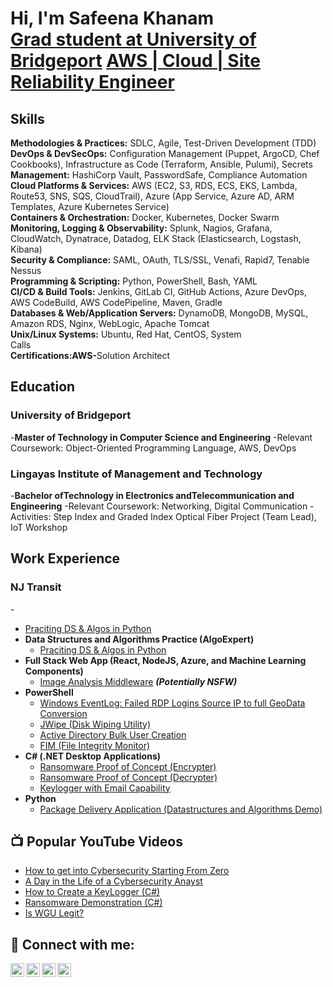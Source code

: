 
<h1>Hi, I'm Safeena Khanam <br/><a href="https://www.linkedin.com/in/safeena-khanam-a641a6203/">Grad student at University of Bridgeport</a> <a href="https://github.com/skhnam"> AWS | Cloud | Site Reliability Engineer</a></h1>
<h2>Skills</h2>
<div><b>Methodologies & Practices:</b> <a>SDLC, Agile, Test-Driven Development (TDD)</a></div>
<div><b>DevOps & DevSecOps:</b> <a>Configuration Management (Puppet, ArgoCD, Chef Cookbooks), Infrastructure as Code (Terraform, Ansible, Pulumi), Secrets</a></div>
<div><b>Management:</b> <a>HashiCorp Vault, PasswordSafe, Compliance Automation</a></div>
<div><b>Cloud Platforms & Services:</b> <a>AWS (EC2, S3, RDS, ECS, EKS, Lambda, Route53, SNS, SQS, CloudTrail), Azure (App Service, Azure AD, ARM Templates, Azure Kubernetes Service)</a></div>
<div><b>Containers & Orchestration:</b> <a>Docker, Kubernetes, Docker Swarm</a></div>
<div><b>Monitoring, Logging & Observability:</b> <a>Splunk, Nagios, Grafana, CloudWatch, Dynatrace, Datadog, ELK Stack (Elasticsearch, Logstash, Kibana)</a></div>
<div><b>Security & Compliance:</b> <a>SAML, OAuth, TLS/SSL, Venafi, Rapid7, Tenable Nessus</a></div>
<div><b>Programming & Scripting:</b> <a>Python, PowerShell, Bash, YAML</a></div>
<div><b>CI/CD & Build Tools:</b> <a>Jenkins, GitLab CI, GitHub Actions, Azure DevOps, AWS CodeBuild, AWS CodePipeline, Maven, Gradle</a></div>
<div><b>Databases & Web/Application Servers:</b> <a>DynamoDB, MongoDB, MySQL, Amazon RDS, Nginx, WebLogic, Apache Tomcat</a></div>
<div><b>Unix/Linux Systems:</b> <a>Ubuntu, Red Hat, CentOS, System</a></div>
 Calls</b>
<div><b>Certifications:</b><a><b>AWS-</b>Solution Architect </a> 

<h2>Education</h2>
<h3>University of Bridgeport</h3>
-<b>Master of Technology in Computer Science and Engineering</b>
  -Relevant Coursework: Object-Oriented Programming Language, AWS, DevOps</b>

<h3>Lingayas Institute of Management and Technology</h3>
-<b>Bachelor ofTechnology in Electronics andTelecommunication and Engineering</b>
  -Relevant Coursework: Networking, Digital Communication
  -Activities: Step Index and Graded Index Optical Fiber Project (Team Lead), IoT Workshop

<h2>Work Experience</h2>
<h3>NJ Transit</h3>
-<b></b>


  - [Praciting DS & Algos in Python](https://github.com/joshmadakor1/Algorithms-Practice)
- <b>Data Structures and Algorithms Practice (AlgoExpert)</b>
  - [Praciting DS & Algos in Python](https://github.com/joshmadakor1/Algorithms-Practice)
- <b>Full Stack Web App (React, NodeJS, Azure, and Machine Learning Components)</b>
  - [Image Analysis Middleware](https://github.com/joshmadakor1/4chan-Image-Analysis-Middleware-C964) <b><i>(Potentially NSFW)</b></i>
- <b>PowerShell</b>
  - [Windows EventLog: Failed RDP Logins Source IP to full GeoData Conversion](https://github.com/joshmadakor1/Sentinel-Lab)
  - [JWipe (Disk Wiping Utility)](https://github.com/joshmadakor1/Jwipe.PowerShell)
  - [Active Directory Bulk User Creation](https://github.com/joshmadakor1/AD_PS)
  - [FIM (File Integrity Monitor)](https://github.com/joshmadakor1/PowerShell-Integrity-FIM)
- <b>C# (.NET Desktop Applications)</b>
  - [Ransomware Proof of Concept (Encrypter)](https://github.com/joshmadakor1/EncrypterPOC)
  - [Ransomware Proof of Concept (Decrypter)](https://github.com/joshmadakor1/DecrypterPOC)
  - [Keylogger with Email Capability](https://github.com/joshmadakor1/Key-Logger-With-Email)
- <b>Python</b>
  - [Package Delivery Application (Datastructures and Algorithms Demo)](https://github.com/joshmadakor1/Package-Delivery-Pathfinding-Algorithm)

<h2>📺 Popular YouTube Videos</h2>

- [How to get into Cybersecurity Starting From Zero](https://www.youtube.com/watch?v=a83ASGn_V_s)
- [A Day in the Life of a Cybersecurity Anayst](https://www.youtube.com/watch?v=uHy3oM7NnoU)
- [How to Create a KeyLogger (C#)](https://www.youtube.com/watch?v=N-L9hklSlNk)
- [Ransomware Demonstration (C#)](https://www.youtube.com/watch?v=OfvdQeh79s0)
- [Is WGU Legit?](https://www.youtube.com/watch?v=E2MwRWxDBkA)

<h2> 🤳 Connect with me:</h2>

[<img align="left" alt="JoshMadakor | YouTube" width="22px" src="https://cdn.jsdelivr.net/npm/simple-icons@v3/icons/youtube.svg" />][youtube]
[<img align="left" alt="JoshMadakor | Twitter" width="22px" src="https://cdn.jsdelivr.net/npm/simple-icons@v3/icons/twitter.svg" />][twitter]
[<img align="left" alt="JoshMadakor | LinkedIn" width="22px" src="https://cdn.jsdelivr.net/npm/simple-icons@v3/icons/linkedin.svg" />][linkedin]
[<img align="left" alt="JoshMadakor | Instagram" width="22px" src="https://cdn.jsdelivr.net/npm/simple-icons@v3/icons/instagram.svg" />][instagram]

[twitter]: https://twitter.com/joshmadakor
[youtube]: https://www.youtube.com/c/joshmadakor
[instagram]: https://www.instagram.com/joshmadakor/
[linkedin]: https://linkedin.com/in/joshmadakor

<!--
**joshmadakor1/joshmadakor1** is a ✨ _special_ ✨ repository because its `README.md` (this file) appears on your GitHub profile.

Here are some ideas to get you started:

- 🔭 I’m currently working on ...
- 🌱 I’m currently learning ...
- 👯 I’m looking to collaborate on ...
- 🤔 I’m looking for help with ...
- 💬 Ask me about ...
- 📫 How to reach me: ...
- 😄 Pronouns: ...
- ⚡ Fun fact: ...
-->
